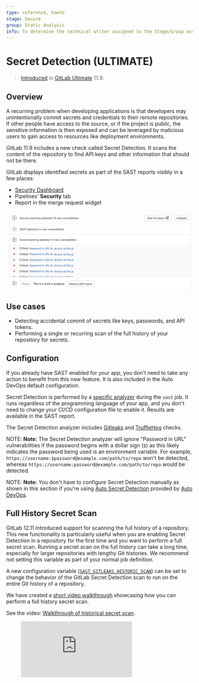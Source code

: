 ```yaml
---
type: reference, howto
stage: Secure
group: Static Analysis
info: To determine the technical writer assigned to the Stage/Group associated with this page, see https://about.gitlab.com/handbook/engineering/ux/technical-writing/#designated-technical-writers
---
```


# Secret Detection **(ULTIMATE)**

> [Introduced](https://about.gitlab.com/releases/2019/03/22/gitlab-11-9-released/#detect-secrets-and-credentials-in-the-repository) in [GitLab Ultimate](https://about.gitlab.com/pricing/) 11.9.

## Overview

A recurring problem when developing applications is that developers may unintentionally commit
secrets and credentials to their remote repositories. If other people have access to the source,
or if the project is public, the sensitive information is then exposed and can be leveraged by
malicious users to gain access to resources like deployment environments.

GitLab 11.9 includes a new check called Secret Detection. It scans the content of the repository
to find API keys and other information that should not be there.

GitLab displays identified secrets as part of the SAST reports visibly in a few places:

- [Security Dashboard](../security_dashboard/)
- Pipelines' **Security** tab
- Report in the merge request widget

![Secret Detection in merge request widget](img/secret-detection-merge-request-ui.png)

## Use cases

- Detecting accidental commit of secrets like keys, passwords, and API tokens.
- Performing a single or recurring scan of the full history of your repository for secrets.

## Configuration

If you already have SAST enabled for your app, you don’t need to take any action to benefit from this
new feature. It is also included in the Auto DevOps default configuration.

Secret Detection is performed by a [specific analyzer](https://gitlab.com/gitlab-org/gitlab/-/blob/master/lib/gitlab/ci/templates/Security/SAST.gitlab-ci.yml#L180)
during the `sast` job. It runs regardless of the programming
language of your app, and you don't need to change your
CI/CD configuration file to enable it. Results are available in the SAST report.

The Secret Detection analyzer includes [Gitleaks](https://github.com/zricethezav/gitleaks) and [TruffleHog](https://github.com/dxa4481/truffleHog) checks.

NOTE: **Note:**
The Secret Detection analyzer will ignore "Password in URL" vulnerabilities if the password begins
with a dollar sign (`$`) as this likely indicates the password being used is an environment
variable. For example, `https://username:$password@example.com/path/to/repo` won't be
detected, whereas `https://username:password@example.com/path/to/repo` would be detected.

NOTE: **Note:**
You don't have to configure Secret Detection manually as shown in this section if you're using [Auto Secret Detection](../../../topics/autodevops/stages.md#auto-secret-detection-ultimate)
provided by [Auto DevOps](../../../topics/autodevops/index.md).

## Full History Secret Scan

GitLab 12.11 introduced support for scanning the full history of a repository. This new functionality
is particularly useful when you are enabling Secret Detection in a repository for the first time and you
want to perform a full secret scan. Running a secret scan on the full history can take a long time,
especially for larger repositories with lengthy Git histories. We recommend not setting this variable
as part of your normal job definition.

A new configuration variable ([`SAST_GITLEAKS_HISTORIC_SCAN`](../sast/#vulnerability-filters))
can be set to change the behavior of the GitLab Secret Detection scan to run on the entire Git history of a repository.

We have created a [short video walkthrough](https://youtu.be/wDtc_K00Y0A) showcasing how you can perform a full history secret scan.
<div class="video-fallback">
  See the video: <a href="https://www.youtube.com/watch?v=wDtc_K00Y0A">Walkthrough of historical secret scan</a>.
</div>
<figure class="video-container">
  <iframe src="https://www.youtube.com/embed/wDtc_K00Y0A" frameborder="0" allowfullscreen="true"> </iframe>
</figure>
